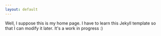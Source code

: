 ```yaml
---
layout: default
---
```


Well, I suppose this is my home page. I have to learn this Jekyll template so that I can modify it later. It's a work in progress :)

